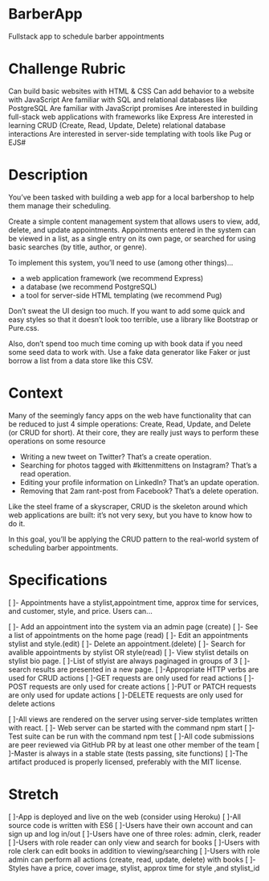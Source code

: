 # BarberApp
Fullstack app to schedule barber appointments
# Challenge Rubric

Can build basic websites with HTML & CSS
Can add behavior to a website with JavaScript
Are familiar with SQL and relational databases like PostgreSQL
Are familiar with JavaScript promises
Are interested in building full-stack web applications with frameworks like Express
Are interested in learning CRUD (Create, Read, Update, Delete) relational database interactions
Are interested in server-side templating with tools like Pug or EJS#

# Description

You’ve been tasked with building a web app for a local barbershop to help them manage their scheduling.

Create a simple content management system that allows users to view, add, delete, and update appointments. Appointments entered in the system can be viewed in a list, as a single entry on its own page, or searched for using basic searches (by title, author, or genre).

To implement this system, you’ll need to use (among other things)…

- a web application framework (we recommend Express)
- a database (we recommend PostgreSQL)
- a tool for server-side HTML templating (we recommend Pug)

Don’t sweat the UI design too much. If you want to add some quick and easy styles so that it doesn’t look too terrible, use a library like Bootstrap or Pure.css.

Also, don’t spend too much time coming up with book data if you need some seed data to work with. Use a fake data generator like Faker or just borrow a list from a data store like this CSV.
 
 # Context
 
 Many of the seemingly fancy apps on the web have functionality that can be reduced to just 4 simple operations: Create, Read, Update, and Delete (or CRUD for short). At their core, they are really just ways to perform these operations on some resource
 
 - Writing a new tweet on Twitter? That’s a create operation.
- Searching for photos tagged with #kittenmittens on Instagram? That’s a read operation.
- Editing your profile information on LinkedIn? That’s an update operation.
- Removing that 2am rant-post from Facebook? That’s a delete operation.

Like the steel frame of a skyscraper, CRUD is the skeleton around which web applications are built: it’s not very sexy, but you have to know how to do it.

In this goal, you’ll be applying the CRUD pattern to the real-world system of
scheduling barber appointments.


# Specifications

 [ ]- Appointments have a stylist,appointment time, approx time for services, and customer, style, and price.
 Users can...
 
  [ ]- Add an appointment into the system via an admin page (create)
  [ ]- See a list of appointments on the home page (read)
  [ ]- Edit an appointments stylist and style.(edit)
  [ ]- Delete an appointment.(delete)
  [ ]- Search for avalible appointments by stylist OR style(read)
  [ ]- View stylist details on stylist bio page.
  [ ]-List of stlyist are always paginaged in groups of 3
  [ ]-search results are presented in a new page.
  [ ]-Appropriate HTTP verbs are used for CRUD actions
 [ ]-GET requests are only used for read actions
 [ ]-POST requests are only used for create actions
 [ ]-PUT or PATCH requests are only used for update actions
 [ ]-DELETE requests are only used for delete actions
 
 [ ]-All views are rendered on the server using server-side templates written with react.
 [ ]- Web server can be started with the command npm start
  [ ]-Test suite can be run with the command npm test
  [ ]-All code submissions are peer reviewed via GitHub PR by at least one other member of the team
  [ ]-Master is always in a stable state (tests passing, site functions)
  [ ]-The artifact produced is properly licensed, preferably with the MIT license.

# Stretch

  [ ]-App is deployed and live on the web (consider using Heroku)
  [ ]-All source code is written with ES6
  [ ]-Users have their own account and can sign up and log in/out
  [ ]-Users have one of three roles: admin, clerk, reader
    [ ]-Users with role reader can only view and search for books
    [ ]-Users with role clerk can edit books in addition to viewing/searching
    [ ]-Users with role admin can perform all actions (create, read, update, delete) with books
  [ ]-Styles have a price, cover image, stylist, approx time for style ,and stylist_id
